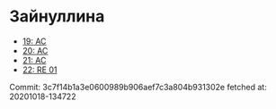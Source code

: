 # Зайнуллина
- [19: AC](19.md)
- [20: AC](20.md)
- [21: AC](21.md)
- [22: RE 01](22.md)

Commit: 3c7f14b1a3e0600989b906aef7c3a804b931302e
 fetched at: 20201018-134722

